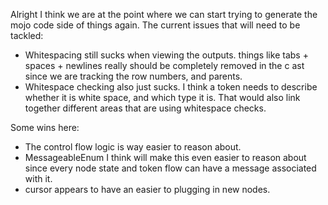 Alright I think we are at the point where we can start trying to generate the mojo code side of things again.
The current issues that will need to be tackled:
- Whitespacing still sucks when viewing the outputs. things like tabs + spaces + newlines
really should be completely removed in the c ast since we are tracking the row numbers, and parents.
- Whitespace checking also just sucks. I think a token needs to describe whether it is white space, and
which type it is. That would also link together different areas that are using whitespace checks.

Some wins here:
- The control flow logic is way easier to reason about.
- MessageableEnum I think will make this even easier to reason about since every
node state and token flow can have a message associated with it.
- cursor appears to have an easier to plugging in new nodes.